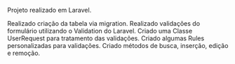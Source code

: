 Projeto realizado em Laravel.

Realizado criação da tabela via migration.
Realizado validações do formulário utilizando o Validation do Laravel.
Criado uma Classe UserRequest para tratamento das validações.
Criado algumas Rules personalizadas para validações.
Criado métodos de busca, inserção, edição e remoção.
